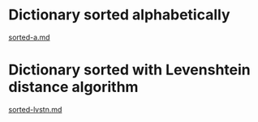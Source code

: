 # Dictionary sorted alphabetically

[sorted-a.md](sorted-a.md)

# Dictionary sorted with Levenshtein distance algorithm

[sorted-lvstn.md](sorted-lvstn.md)